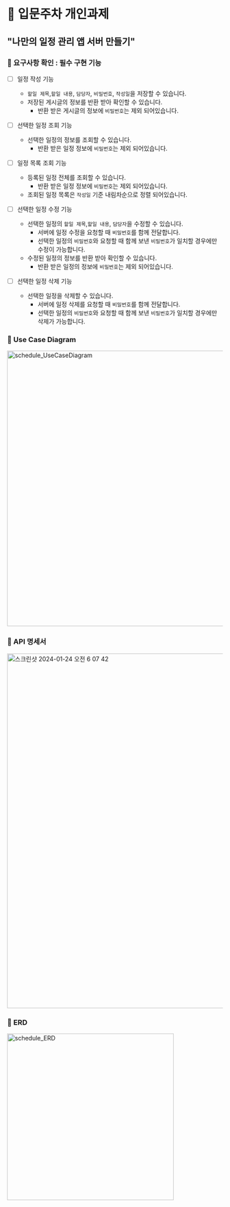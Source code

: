 <h1>📙 입문주차 개인과제</h1>

<h2>"나만의 일정 관리 앱 서버 만들기"</h2>




<h3>📌  요구사항 확인  :  필수 구현 기능</h3>




- [ ]  일정 작성 기능
    - `할일 제목`,`할일 내용`, `담당자`, `비밀번호`, `작성일`을 저장할 수 있습니다.
    - 저장된 게시글의 정보를 반환 받아 확인할 수 있습니다.
        - 반환 받은 게시글의 정보에 `비밀번호`는 제외 되어있습니다.
     
- [ ]  선택한 일정 조회 기능
    - 선택한 일정의 정보를 조회할 수 있습니다.
        - 반환 받은 일정 정보에 `비밀번호`는 제외 되어있습니다.
          
- [ ]  일정 목록 조회 기능
    - 등록된 일정 전체를 조회할 수 있습니다.
        - 반환 받은 일정 정보에 `비밀번호`는 제외 되어있습니다.
    - 조회된 일정 목록은 `작성일` 기준 내림차순으로 정렬 되어있습니다.
      
- [ ]  선택한 일정 수정 기능
    - 선택한 일정의 `할일 제목`,`할일 내용`, `담당자`을 수정할 수 있습니다.
        - 서버에 일정 수정을 요청할 때 `비밀번호`를 함께 전달합니다.
        - 선택한 일정의 `비밀번호`와 요청할 때 함께 보낸 `비밀번호`가 일치할 경우에만 수정이 가능합니다.
    - 수정된 일정의 정보를 반환 받아 확인할 수 있습니다.
        - 반환 받은 일정의 정보에 `비밀번호`는 제외 되어있습니다.
          
- [ ]  선택한 일정 삭제 기능
    - 선택한 일정을 삭제할 수 있습니다.
        - 서버에 일정 삭제를 요청할 때 `비밀번호`를 함께 전달합니다.
        - 선택한 일정의 `비밀번호`와 요청할 때 함께 보낸 `비밀번호`가 일치할 경우에만 삭제가 가능합니다.


<h3>📌  Use Case Diagram</h3>


<img width="643" alt="schedule_UseCaseDiagram" src="https://github.com/oyeonjoo/schedule/assets/109337974/3be94f56-002b-474d-8dcf-4e1c9a65d837">


<h3>📌  API 명세서</h3>


<img width="828" alt="스크린샷 2024-01-24 오전 6 07 42" src="https://github.com/oyeonjoo/schedule/assets/109337974/014e1a49-41d5-4ab9-978d-03ff1d15b5ee">


<h3>📌  ERD</h3>


<img width="389" alt="schedule_ERD" src="https://github.com/oyeonjoo/schedule/assets/109337974/eee597ac-6eb9-49e3-9140-aca61fd3abc3">



